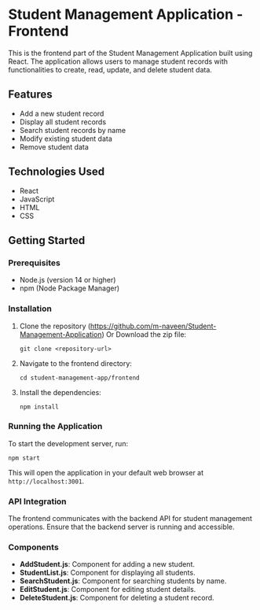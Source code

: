 # Student Management Application - Frontend

This is the frontend part of the Student Management Application built using React. The application allows users to manage student records with functionalities to create, read, update, and delete student data.

## Features

- Add a new student record
- Display all student records
- Search student records by name
- Modify existing student data
- Remove student data

## Technologies Used

- React
- JavaScript
- HTML
- CSS

## Getting Started

### Prerequisites

- Node.js (version 14 or higher)
- npm (Node Package Manager)

### Installation

1. Clone the repository (https://github.com/m-naveen/Student-Management-Application) Or Download the zip file:
   ```
   git clone <repository-url>
   ```

2. Navigate to the frontend directory:
   ```
   cd student-management-app/frontend
   ```

3. Install the dependencies:
   ```
   npm install
   ```

### Running the Application

To start the development server, run:
```
npm start
```
This will open the application in your default web browser at `http://localhost:3001`.

### API Integration

The frontend communicates with the backend API for student management operations. Ensure that the backend server is running and accessible.

### Components

- **AddStudent.js**: Component for adding a new student.
- **StudentList.js**: Component for displaying all students.
- **SearchStudent.js**: Component for searching students by name.
- **EditStudent.js**: Component for editing student details.
- **DeleteStudent.js**: Component for deleting a student record.

